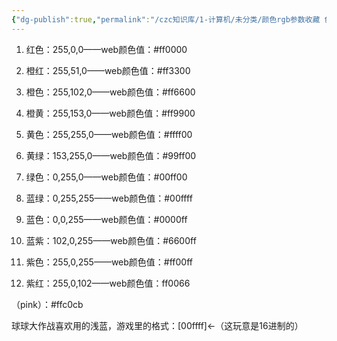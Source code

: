 ```yaml
---
{"dg-publish":true,"permalink":"/czc知识库/1-计算机/未分类/颜色rgb参数收藏 色彩 16进制 通道 常用/","dgPassFrontmatter":true,"created":"2024-06-18T17:45:23.398+08:00","updated":"2024-12-08T12:34:12.866+08:00"}
---
```





1. 红色：255,0,0——web颜色值：#ff0000

2. 橙红：255,51,0——web颜色值：#ff3300
3. 橙色：255,102,0——web颜色值：#ff6600
4. 橙黄：255,153,0——web颜色值：#ff9900
5. 黄色：255,255,0——web颜色值：#ffff00

6. 黄绿：153,255,0——web颜色值：#99ff00

7. 绿色：0,255,0——web颜色值：#00ff00
8. 蓝绿：0,255,255——web颜色值：#00ffff

9. 蓝色：0,0,255——web颜色值：#0000ff

10. 蓝紫：102,0,255——web颜色值：#6600ff

11. 紫色：255,0,255——web颜色值：#ff00ff

12. 紫红：255,0,102——web颜色值：ff0066

（pink）：#ffc0cb

球球大作战喜欢用的浅蓝，游戏里的格式：[00ffff]←（这玩意是16进制的）